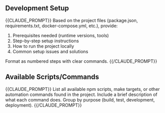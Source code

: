 ## Development Setup

{{CLAUDE_PROMPT}}
Based on the project files (package.json, requirements.txt, docker-compose.yml, etc.), provide:
1. Prerequisites needed (runtime versions, tools)
2. Step-by-step setup instructions
3. How to run the project locally
4. Common setup issues and solutions

Format as numbered steps with clear commands.
{{/CLAUDE_PROMPT}}

## Available Scripts/Commands

{{CLAUDE_PROMPT}}
List all available npm scripts, make targets, or other automation commands found in the project.
Include a brief description of what each command does.
Group by purpose (build, test, development, deployment).
{{/CLAUDE_PROMPT}}
